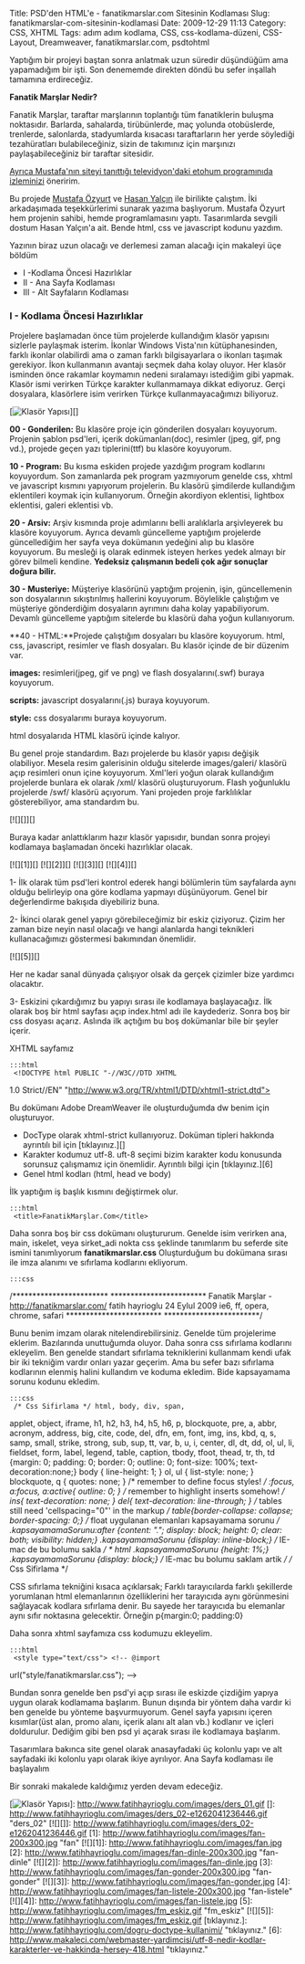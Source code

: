 Title: PSD&#039;den HTML&#039;e - fanatikmarslar.com Sitesinin Kodlaması
Slug: fanatikmarslar-com-sitesinin-kodlamasi
Date: 2009-12-29 11:13
Category: CSS, XHTML
Tags: adım adım kodlama, CSS, css-kodlama-düzeni, CSS-Layout, Dreamweaver, fanatikmarslar.com, psdtohtml

Yaptığım bir projeyi baştan sonra anlatmak uzun süredir düşündüğüm ama
yapamadığım bir işti. Son denememde direkten döndü bu sefer inşallah
tamamına erdireceğiz.

**Fanatik Marşlar Nedir?**

Fanatik Marşlar, taraftar marşlarının toplantığı tüm fanatiklerin
buluşma noktasıdır. Barlarda, sahalarda, tirübünlerde, maç yolunda
otobüslerde, trenlerde, salonlarda, stadyumlarda kısacası taraftarların
her yerde söylediği tezahüratları bulabileceğiniz, sizin de takımınız
için marşınızı paylaşabileceğiniz bir taraftar sitesidir.

[Ayrıca Mustafa'nın siteyi tanıttığı televidyon'daki etohum programınıda izleminizi][] öneririm.

Bu projede [Mustafa Özyurt][] ve [Hasan Yalçın][] ile birilikte
çalıştım. İki arkadaşımada teşekkürlerimi sunarak yazıma başlıyorum.
Mustafa Özyurt hem projenin sahibi, hemde programlamasını yaptı.
Tasarımlarda sevgili dostum Hasan Yalçın'a ait. Bende html, css ve
javascript kodunu yazdım.

Yazının biraz uzun olacağı ve derlemesi zaman alacağı için makaleyi üçe
böldüm

-   I -Kodlama Öncesi Hazırlıklar
-   II - Ana Sayfa Kodlaması
-   III - Alt Sayfaların Kodlaması

### I - Kodlama Öncesi Hazırlıklar

Projelere başlamadan önce tüm projelerde kullandığım klasör yapısını
sizlerle paylaşmak isterim. İkonlar Windows Vista'nın kütüphanesinden,
farklı ikonlar olabilirdi ama o zaman farklı bilgisayarlara o ikonları
taşımak gerekiyor. İkon kullanmanın avantajı seçmek daha kolay oluyor.
Her klasör isminden önce rakamlar koymamın nedeni sıralamayı istediğim
gibi yapmak. Klasör ismi verirken Türkçe karakter kullanmamaya dikkat
ediyoruz. Gerçi dosyalara, klasörlere isim verirken Türkçe
kullanmayacağımızı biliyoruz.

[![Klasör Yapısı][]][]

**00 - Gonderilen:** Bu klasöre proje için gönderilen dosyaları
koyuyorum. Projenin şablon psd'leri, içerik dokümanları(doc), resimler
(jpeg, gif, png vd.), projede geçen yazı tiplerini(ttf) bu klasöre
koyuyorum.

**10 - Program:** Bu kısma eskiden projede yazdığım program kodlarını
koyuyordum. Son zamanlarda pek program yazmıyorum genelde css, xhtml ve
javascript kısmını yapıyorum projelerin. Bu klasörü şimdilerde
kullandığım eklentileri koymak için kullanıyorum. Örneğin akordiyon
eklentisi, lightbox eklentisi, galeri eklentisi vb.

**20 - Arsiv:** Arşiv kısmında proje adımlarını belli aralıklarla
arşivleyerek bu klasöre koyuyorum. Ayrıca devamlı güncelleme yaptığım
projelerde güncellediğim her sayfa veya dokümanın yedeğini alıp bu
klasöre koyuyorum. Bu mesleği iş olarak edinmek isteyen herkes yedek
almayı bir görev bilmeli kendine. **Yedeksiz çalışmanın bedeli çok ağır
sonuçlar doğura bilir.**

**30 - Musteriye:** Müşteriye klasörünü yaptığım projenin, işin,
güncellemenin son dosyalarının sıkıştırılmış hallerini koyuyorum.
Böylelikle çalıştığım ve müşteriye gönderdiğim dosyaların ayrımını daha
kolay yapabiliyorum. Devamlı güncelleme yaptığım sitelerde bu klasörü
daha yoğun kullanıyorum.

**40 - HTML:**Projede çalıştığım dosyaları bu klasöre koyuyorum. html,
css, javascript, resimler ve flash dosyaları. Bu klasör içinde de bir
düzenim var.

**images:** resimleri(jpeg, gif ve png) ve flash dosyalarını(.swf)
buraya koyuyorum.

**scripts:** javascript dosyalarını(.js) buraya koyuyorum.

**style:** css dosyalarımı buraya koyuyorum.

html dosyalarıda HTML klasörü içinde kalıyor.

Bu genel proje standardım. Bazı projelerde bu klasör yapısı değişik
olabiliyor. Mesela resim galerisinin olduğu sitelerde images/galeri/
klasörü açıp resimleri onun içine koyuyorum. Xml'leri yoğun olarak
kullandığım projelerde bunlara ek olarak /xml/ klasörü oluşturuyorum.
Flash yoğunluklu projelerde /swf/ klasörü açıyorum. Yani projeden proje
farklılıklar gösterebiliyor, ama standardım bu.

[![][]][]

Buraya kadar anlattıklarım hazır klasör yapısıdır, bundan sonra projeyi
kodlamaya başlamadan önceki hazırlıklar olacak.

[![][1]][] [![][2]][] [![][3]][] [![][4]][]

1- İlk olarak tüm psd'leri kontrol ederek hangi bölümlerin tüm
sayfalarda aynı olduğu belirleyip ona göre kodlama yapmayı düşünüyorum.
Genel bir değerlendirme bakışıda diyebiliriz buna.

2- İkinci olarak genel yapıyı görebileceğimiz bir eskiz çiziyoruz. Çizim
her zaman bize neyin nasıl olacağı ve hangi alanlarda hangi teknikleri
kullanacağımızı göstermesi bakımından önemlidir.

[![][5]][]

Her ne kadar sanal dünyada çalışıyor olsak da gerçek çizimler bize
yardımcı olacaktır.

3- Eskizini çıkardığımız bu yapıyı sırası ile kodlamaya başlayacağız.
İlk olarak boş bir html sayfası açıp index.html adı ile kaydederiz.
Sonra boş bir css dosyası açarız. Aslında ilk açtığım bu boş dokümanlar
bile bir şeyler içerir.

XHTML sayfamız

	:::html
	 <!DOCTYPE html PUBLIC "-//W3C//DTD XHTML
1.0 Strict//EN" "http://www.w3.org/TR/xhtml1/DTD/xhtml1-strict.dtd">
<html xmlns="http://www.w3.org/1999/xhtml"> <head> <meta
http-equiv="Content-Type" content="text/html; charset=utf-8" />
<title>FanatikMarşlar.Com</title> </head> <body> </body>
</html> 

Bu dokümanı Adobe DreamWeaver ile oluşturduğumda dw benim için
oluşturuyor.

-   DocType olarak xhtml-strict kullanıyoruz. Doküman tipleri hakkında
    ayrıntılı bil için [tıklayınız.][]
-   Karakter kodumuz utf-8. uft-8 seçimi bizim karakter kodu konusunda
    sorunsuz çalışmamız için önemlidir. Ayrıntılı bilgi için
    [tıklayınız.][6]
-   Genel html kodları (html, head ve body)

İlk yaptığım iş başlık kısmını değiştirmek olur.

	:::html
	 <title>FanatikMarşlar.Com</title>


Daha sonra boş bir css dokümanı oluştururum. Genelde isim verirken ana,
main, iskelet, veya sirket_adi nokta css şeklinde tanımlarım bu seferde
site ismini tanımlıyorum **fanatikmarslar.css** Oluşturduğum bu dokümana
sırası ile imza alanımı ve sıfırlama kodlarını ekliyorum.

	:::css
	
/************************
************************ Fanatik Marşlar -
http://fanatikmarslar.com/ fatih hayrioglu 24 Eylul 2009 ie6, ff, opera,
chrome, safari ************************
************************/ 

Bunu benim imzam olarak nitelendirebilirsiniz. Genelde tüm projelerime
eklerim. Bazılarında unuttuğumda oluyor. Daha sonra css sıfırlama
kodlarını ekleyelim. Ben genelde standart sıfırlama tekniklerini
kullanmam kendi ufak bir iki tekniğim vardır onları yazar geçerim. Ama
bu sefer bazı sıfırlama kodlarının elenmiş halini kullandım ve koduma
ekledim. Bide kapsayamama sorunu kodunu ekledim.

	:::css
	 /* Css Sifirlama */ html, body, div, span,
applet, object, iframe, h1, h2, h3, h4, h5, h6, p, blockquote, pre, a,
abbr, acronym, address, big, cite, code, del, dfn, em, font, img, ins,
kbd, q, s, samp, small, strike, strong, sub, sup, tt, var, b, u, i,
center, dl, dt, dd, ol, ul, li, fieldset, form, label, legend, table,
caption, tbody, tfoot, thead, tr, th, td {margin: 0; padding: 0; border:
0; outline: 0; font-size: 100%; text-decoration:none;} body {
line-height: 1; } ol, ul { list-style: none; } blockquote, q { quotes:
none; } /* remember to define focus styles! */ :focus, a:focus,
a:active{ outline: 0; } /* remember to highlight inserts somehow! */
ins{ text-decoration: none; } del{ text-decoration: line-through; } /*
tables still need 'cellspacing="0"' in the markup */
table{border-collapse: collapse; border-spacing: 0;} /* float uygulanan
elemanları kapsayamama sorunu */ .kapsayamamaSorunu:after {content:
"."; display: block; height: 0; clear: both; visibility: hidden;}
.kapsayamamaSorunu {display: inline-block;} /* IE-mac de bu bolumu
sakla  */ * html .kapsayamamaSorunu {height: 1%;} .kapsayamamaSorunu
{display: block;} /* IE-mac bu bolumu saklam artik */ /* Css
Sifirlama */ 

CSS sıfırlama tekniğini kısaca açıklarsak; Farklı tarayıcılarda farklı
şekillerde yorumlanan html elemanlarının özelliklerini her tarayıcıda
aynı görünmesini sağlayacak kodlara sıfırlama denir. Bu sayede her
tarayıcıda bu elemanlar aynı sıfır noktasına gelecektir. Örneğin
p{margin:0; padding:0}

Daha sonra xhtml sayfamıza css kodumuzu ekleyelim.

	:::html
	 <style type="text/css"> <!-- @import
url("style/fanatikmarslar.css"); --> </style> 

Bundan sonra genelde ben psd'yi açıp sırası ile eskizde çizdiğim yapıya
uygun olarak kodlamama başlarım. Bunun dışında bir yöntem daha vardır ki
ben genelde bu yönteme başvurmuyorum. Genel sayfa yapısını içeren
kısımlar(üst alan, promo alanı, içerik alanı alt alan vb.) kodlanır ve
içleri doldurulur. Dediğim gibi ben psd yi açarak sırası ile kodlamaya
başlarım.

Tasarımlara bakınca site genel olarak anasayfadaki üç kolonlu yapı ve
alt sayfadaki iki kolonlu yapı olarak ikiye ayrılıyor. Ana Sayfa
kodlaması ile başlayalım

Bir sonraki makalede kaldığımız yerden devam edeceğiz.

</p>

  [Ayrıca Mustafa'nın siteyi tanıttığı televidyon'daki etohum   programınıda izleminizi]: http://televidyon.com/p/2107/fanatikmarslarcom
  [Mustafa Özyurt]: http://www.websoldier.net/
  [Hasan Yalçın]: http://www.hasanyalcin.com/
  [Klasör Yapısı]: http://www.fatihhayrioglu.com/images/ders_01.gif
    "ders_01"
  [![Klasör Yapısı][]]: http://www.fatihhayrioglu.com/images/ders_01.gif
  []: http://www.fatihhayrioglu.com/images/ders_02-e1262041236446.gif
    "ders_02"
  [![][]]: http://www.fatihhayrioglu.com/images/ders_02-e1262041236446.gif
  [1]: http://www.fatihhayrioglu.com/images/fan-200x300.jpg "fan"
  [![][1]]: http://www.fatihhayrioglu.com/images/fan.jpg
  [2]: http://www.fatihhayrioglu.com/images/fan-dinle-200x300.jpg
    "fan-dinle"
  [![][2]]: http://www.fatihhayrioglu.com/images/fan-dinle.jpg
  [3]: http://www.fatihhayrioglu.com/images/fan-gonder-200x300.jpg
    "fan-gonder"
  [![][3]]: http://www.fatihhayrioglu.com/images/fan-gonder.jpg
  [4]: http://www.fatihhayrioglu.com/images/fan-listele-200x300.jpg
    "fan-listele"
  [![][4]]: http://www.fatihhayrioglu.com/images/fan-listele.jpg
  [5]: http://www.fatihhayrioglu.com/images/fm_eskiz.gif "fm_eskiz"
  [![][5]]: http://www.fatihhayrioglu.com/images/fm_eskiz.gif
  [tıklayınız.]: http://www.fatihhayrioglu.com/dogru-doctype-kullanimi/
    "tıklayınız."
  [6]: http://www.makaleci.com/webmaster-yardimcisi/utf-8-nedir-kodlar-karakterler-ve-hakkinda-hersey-418.html
    "tıklayınız."
